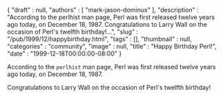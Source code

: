{
   "draft" : null,
   "authors" : [
      "mark-jason-dominus"
   ],
   "description" : "According to the perlhist man page, Perl was first released twelve years ago today, on December 18, 1987. Congratulations to Larry Wall on the occasion of Perl's twelfth birthday!...",
   "slug" : "/pub/1999/12/happybirthday.html",
   "tags" : [],
   "thumbnail" : null,
   "categories" : "community",
   "image" : null,
   "title" : "Happy Birthday Perl!",
   "date" : "1999-12-18T00:00:00-08:00"
}



According to the `perlhist` man page, Perl was first released twelve years ago today, on December 18, 1987.

Congratulations to Larry Wall on the occasion of Perl's twelfth birthday!
